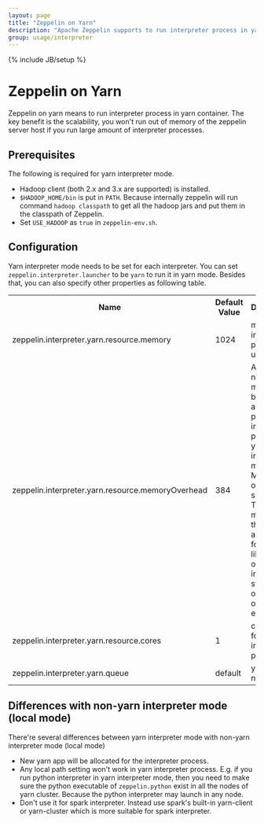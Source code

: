 ```yaml
---
layout: page
title: "Zeppelin on Yarn"
description: "Apache Zeppelin supports to run interpreter process in yarn containers"
group: usage/interpreter 
---
```

<!--
Licensed under the Apache License, Version 2.0 (the "License");
you may not use this file except in compliance with the License.
You may obtain a copy of the License at

http://www.apache.org/licenses/LICENSE-2.0

Unless required by applicable law or agreed to in writing, software
distributed under the License is distributed on an "AS IS" BASIS,
WITHOUT WARRANTIES OR CONDITIONS OF ANY KIND, either express or implied.
See the License for the specific language governing permissions and
limitations under the License.
-->
{% include JB/setup %}

# Zeppelin on Yarn

<div id="toc"></div>

Zeppelin on yarn means to run interpreter process in yarn container. The key benefit is the scalability, you won't run out of memory
of the zeppelin server host if you run large amount of interpreter processes.

## Prerequisites
The following is required for yarn interpreter mode.

* Hadoop client (both 2.x and 3.x are supported) is installed.
* `$HADOOP_HOME/bin` is put in `PATH`. Because internally zeppelin will run command `hadoop classpath` to get all the hadoop jars and put them in the classpath of Zeppelin.
* Set `USE_HADOOP` as `true` in `zeppelin-env.sh`.

## Configuration

Yarn interpreter mode needs to be set for each interpreter. You can set `zeppelin.interpreter.launcher` to be `yarn` to run it in yarn mode.
Besides that, you can also specify other properties as following table.

<table class="table-configuration">
  <tr>
    <th>Name</th>
    <th>Default Value</th>
    <th>Description</th>
  </tr>
  <tr>
    <td>zeppelin.interpreter.yarn.resource.memory</td>
    <td>1024</td>
    <td>memory for interpreter process, unit: mb</td>
  </tr>
  <tr>
    <td>zeppelin.interpreter.yarn.resource.memoryOverhead</td>
    <td>384</td>
    <td>Amount of non-heap memory to be allocated per interpreter process in yarn interpreter mode, in MiB unless otherwise specified. This is memory that accounts for things like VM overheads, interned strings, other native overheads, etc.</td>
  </tr>
  <tr>
    <td>zeppelin.interpreter.yarn.resource.cores</td>
    <td>1</td>
    <td>cpu cores for interpreter process</td>
  </tr>
  <tr>
    <td>zeppelin.interpreter.yarn.queue</td>
    <td>default</td>
    <td>yarn queue name</td>
  </tr>
</table>

## Differences with non-yarn interpreter mode (local mode)

There're several differences between yarn interpreter mode with non-yarn interpreter mode (local mode)

* New yarn app will be allocated for the interpreter process.
* Any local path setting won't work in yarn interpreter process. E.g. if you run python interpreter in yarn interpreter mode, then you need to make sure the python executable of `zeppelin.python` exist in all the nodes of yarn cluster. 
Because the python interpreter may launch in any node.
* Don't use it for spark interpreter. Instead use spark's built-in yarn-client or yarn-cluster which is more suitable for spark interpreter.
